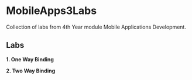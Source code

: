 # MobileApps3Labs
Collection of labs from 4th Year module Mobile Applications Development.

## Labs
**1. One Way Binding**  

**2. Two Way Binding**
